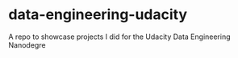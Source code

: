 # data-engineering-udacity
A repo to showcase projects I did for the Udacity Data Engineering Nanodegre
